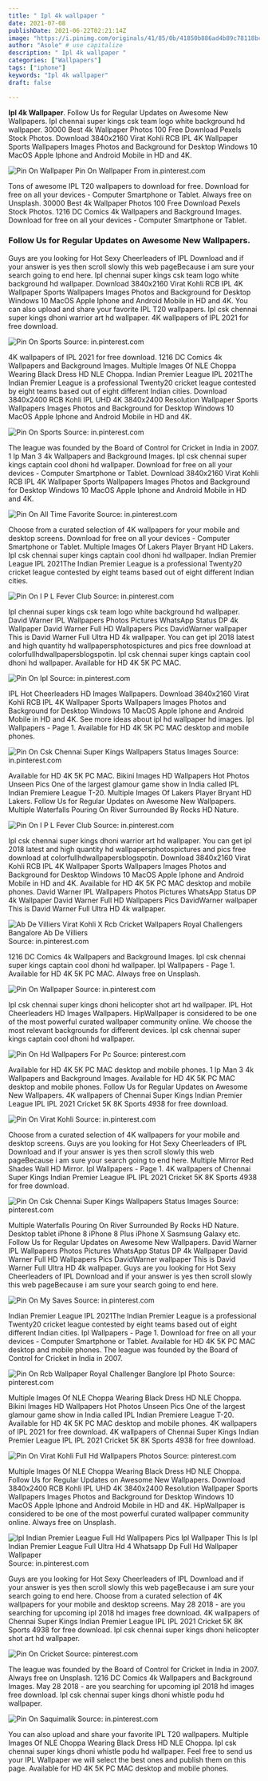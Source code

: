 ```yaml
---
title: " Ipl 4k wallpaper "
date: 2021-07-08
publishDate: 2021-06-22T02:21:14Z
image: "https://i.pinimg.com/originals/41/85/0b/41850b886ad4b89c78118bcb368da99e.jpg"
author: "Asole" # use capitalize
description: " Ipl 4k wallpaper "
categories: ["Wallpapers"]
tags: ["iphone"]
keywords: "Ipl 4k wallpaper"
draft: false

---
```



**Ipl 4k Wallpaper**. Follow Us for Regular Updates on Awesome New Wallpapers. Ipl chennai super kings csk team logo white background hd wallpaper. 30000 Best 4k Wallpaper Photos 100 Free Download Pexels Stock Photos. Download 3840x2160 Virat Kohli RCB IPL 4K Wallpaper Sports Wallpapers Images Photos and Background for Desktop Windows 10 MacOS Apple Iphone and Android Mobile in HD and 4K.

![Pin On Wallpaper](https://i.pinimg.com/originals/7a/0e/09/7a0e09d46d2eece71d1310f6ea69e977.jpg "Pin On Wallpaper")
Pin On Wallpaper From in.pinterest.com


Tons of awesome IPL T20 wallpapers to download for free. Download for free on all your devices - Computer Smartphone or Tablet. Always free on Unsplash. 30000 Best 4k Wallpaper Photos 100 Free Download Pexels Stock Photos. 1216 DC Comics 4k Wallpapers and Background Images. Download for free on all your devices - Computer Smartphone or Tablet.

### Follow Us for Regular Updates on Awesome New Wallpapers.

Guys are you looking for Hot Sexy Cheerleaders of IPL Download and if your answer is yes then scroll slowly this web pageBecause i am sure your search going to end here. Ipl chennai super kings csk team logo white background hd wallpaper. Download 3840x2160 Virat Kohli RCB IPL 4K Wallpaper Sports Wallpapers Images Photos and Background for Desktop Windows 10 MacOS Apple Iphone and Android Mobile in HD and 4K. You can also upload and share your favorite IPL T20 wallpapers. Ipl csk chennai super kings dhoni warrior art hd wallpaper. 4K wallpapers of IPL 2021 for free download.


![Pin On Sports](https://i.pinimg.com/originals/de/6d/d9/de6dd9285c5c1c0064c504365a3539ac.jpg "Pin On Sports")
Source: in.pinterest.com

4K wallpapers of IPL 2021 for free download. 1216 DC Comics 4k Wallpapers and Background Images. Multiple Images Of NLE Choppa Wearing Black Dress HD NLE Choppa. Indian Premier League IPL 2021The Indian Premier League is a professional Twenty20 cricket league contested by eight teams based out of eight different Indian cities. Download 3840x2400 RCB Kohli IPL UHD 4K 3840x2400 Resolution Wallpaper Sports Wallpapers Images Photos and Background for Desktop Windows 10 MacOS Apple Iphone and Android Mobile in HD and 4K.

![Pin On Sports](https://i.pinimg.com/originals/2e/57/45/2e57451d760474721ff81775a9bf5ba6.jpg "Pin On Sports")
Source: in.pinterest.com

The league was founded by the Board of Control for Cricket in India in 2007. 1 Ip Man 3 4k Wallpapers and Background Images. Ipl csk chennai super kings captain cool dhoni hd wallpaper. Download for free on all your devices - Computer Smartphone or Tablet. Download 3840x2160 Virat Kohli RCB IPL 4K Wallpaper Sports Wallpapers Images Photos and Background for Desktop Windows 10 MacOS Apple Iphone and Android Mobile in HD and 4K.

![Pin On All Time Favorite](https://i.pinimg.com/736x/5a/55/a2/5a55a2435bce4014974b59f7ac56c51e.jpg "Pin On All Time Favorite")
Source: in.pinterest.com

Choose from a curated selection of 4K wallpapers for your mobile and desktop screens. Download for free on all your devices - Computer Smartphone or Tablet. Multiple Images Of Lakers Player Bryant HD Lakers. Ipl csk chennai super kings captain cool dhoni hd wallpaper. Indian Premier League IPL 2021The Indian Premier League is a professional Twenty20 cricket league contested by eight teams based out of eight different Indian cities.

![Pin On I P L Fever Club](https://i.pinimg.com/originals/e0/79/92/e07992c7617994131ebb90a2d68a1a8c.jpg "Pin On I P L Fever Club")
Source: in.pinterest.com

Ipl chennai super kings csk team logo white background hd wallpaper. David Warner IPL Wallpapers Photos Pictures WhatsApp Status DP 4k Wallpaper David Warner Full HD Wallpapers Pics DavidWarner wallpaper This is David Warner Full Ultra HD 4k wallpaper. You can get ipl 2018 latest and high quantity hd wallpapersphotospictures and pics free download at colorfullhdwallpapersblogspotin. Ipl csk chennai super kings captain cool dhoni hd wallpaper. Available for HD 4K 5K PC MAC.

![Pin On Ipl](https://i.pinimg.com/originals/54/6e/e2/546ee21fd041ce2a213fea26d5c099b5.jpg "Pin On Ipl")
Source: in.pinterest.com

IPL Hot Cheerleaders HD Images Wallpapers. Download 3840x2160 Virat Kohli RCB IPL 4K Wallpaper Sports Wallpapers Images Photos and Background for Desktop Windows 10 MacOS Apple Iphone and Android Mobile in HD and 4K. See more ideas about ipl hd wallpaper hd images. Ipl Wallpapers - Page 1. Available for HD 4K 5K PC MAC desktop and mobile phones.

![Pin On Csk Chennai Super Kings Wallpapers Status Images](https://i.pinimg.com/originals/82/df/88/82df88b414f8f5d091165ee36aacfb23.jpg "Pin On Csk Chennai Super Kings Wallpapers Status Images")
Source: in.pinterest.com

Available for HD 4K 5K PC MAC. Bikini Images HD Wallpapers Hot Photos Unseen Pics One of the largest glamour game show in India called IPL Indian Premiere League T-20. Multiple Images Of Lakers Player Bryant HD Lakers. Follow Us for Regular Updates on Awesome New Wallpapers. Multiple Waterfalls Pouring On River Surrounded By Rocks HD Nature.

![Pin On I P L Fever Club](https://i.pinimg.com/originals/6e/89/c8/6e89c8ad6393603080f4bc82c69ad0f9.jpg "Pin On I P L Fever Club")
Source: in.pinterest.com

Ipl csk chennai super kings dhoni warrior art hd wallpaper. You can get ipl 2018 latest and high quantity hd wallpapersphotospictures and pics free download at colorfullhdwallpapersblogspotin. Download 3840x2160 Virat Kohli RCB IPL 4K Wallpaper Sports Wallpapers Images Photos and Background for Desktop Windows 10 MacOS Apple Iphone and Android Mobile in HD and 4K. Available for HD 4K 5K PC MAC desktop and mobile phones. David Warner IPL Wallpapers Photos Pictures WhatsApp Status DP 4k Wallpaper David Warner Full HD Wallpapers Pics DavidWarner wallpaper This is David Warner Full Ultra HD 4k wallpaper.

![Ab De Villiers Virat Kohli X Rcb Cricket Wallpapers Royal Challengers Bangalore Ab De Villiers](https://i.pinimg.com/originals/52/c3/77/52c377cb23c7d5688e1c29920aaf603a.jpg "Ab De Villiers Virat Kohli X Rcb Cricket Wallpapers Royal Challengers Bangalore Ab De Villiers")
Source: in.pinterest.com

1216 DC Comics 4k Wallpapers and Background Images. Ipl csk chennai super kings captain cool dhoni hd wallpaper. Ipl Wallpapers - Page 1. Available for HD 4K 5K PC MAC. Always free on Unsplash.

![Pin On Wallpaper](https://i.pinimg.com/originals/7a/0e/09/7a0e09d46d2eece71d1310f6ea69e977.jpg "Pin On Wallpaper")
Source: in.pinterest.com

Ipl csk chennai super kings dhoni helicopter shot art hd wallpaper. IPL Hot Cheerleaders HD Images Wallpapers. HipWallpaper is considered to be one of the most powerful curated wallpaper community online. We choose the most relevant backgrounds for different devices. Ipl csk chennai super kings captain cool dhoni hd wallpaper.

![Pin On Hd Wallpapers For Pc](https://i.pinimg.com/originals/01/e7/9d/01e79d947db30059ecc583a12dcf04d6.jpg "Pin On Hd Wallpapers For Pc")
Source: pinterest.com

Available for HD 4K 5K PC MAC desktop and mobile phones. 1 Ip Man 3 4k Wallpapers and Background Images. Available for HD 4K 5K PC MAC desktop and mobile phones. Follow Us for Regular Updates on Awesome New Wallpapers. 4K wallpapers of Chennai Super Kings Indian Premier League IPL IPL 2021 Cricket 5K 8K Sports 4938 for free download.

![Pin On Virat Kohli](https://i.pinimg.com/originals/4e/9a/da/4e9adaf2d7bab3ed228d26945c5b88ae.jpg "Pin On Virat Kohli")
Source: in.pinterest.com

Choose from a curated selection of 4K wallpapers for your mobile and desktop screens. Guys are you looking for Hot Sexy Cheerleaders of IPL Download and if your answer is yes then scroll slowly this web pageBecause i am sure your search going to end here. Multiple Mirror Red Shades Wall HD Mirror. Ipl Wallpapers - Page 1. 4K wallpapers of Chennai Super Kings Indian Premier League IPL IPL 2021 Cricket 5K 8K Sports 4938 for free download.

![Pin On Csk Chennai Super Kings Wallpapers Status Images](https://i.pinimg.com/564x/25/a5/71/25a57180bfd764eca2a43033d1225fe6.jpg "Pin On Csk Chennai Super Kings Wallpapers Status Images")
Source: pinterest.com

Multiple Waterfalls Pouring On River Surrounded By Rocks HD Nature. Desktop tablet iPhone 8 iPhone 8 Plus iPhone X Sasmsung Galaxy etc. Follow Us for Regular Updates on Awesome New Wallpapers. David Warner IPL Wallpapers Photos Pictures WhatsApp Status DP 4k Wallpaper David Warner Full HD Wallpapers Pics DavidWarner wallpaper This is David Warner Full Ultra HD 4k wallpaper. Guys are you looking for Hot Sexy Cheerleaders of IPL Download and if your answer is yes then scroll slowly this web pageBecause i am sure your search going to end here.

![Pin On My Saves](https://i.pinimg.com/originals/80/b5/14/80b51482ec4457710f2e7b2ca0148a3d.jpg "Pin On My Saves")
Source: in.pinterest.com

Indian Premier League IPL 2021The Indian Premier League is a professional Twenty20 cricket league contested by eight teams based out of eight different Indian cities. Ipl Wallpapers - Page 1. Download for free on all your devices - Computer Smartphone or Tablet. Available for HD 4K 5K PC MAC desktop and mobile phones. The league was founded by the Board of Control for Cricket in India in 2007.

![Pin On Rcb Wallpaper Royal Challenger Banglore Ipl Photo](https://i.pinimg.com/originals/a7/d6/5b/a7d65b89f458d50d425170127568916f.jpg "Pin On Rcb Wallpaper Royal Challenger Banglore Ipl Photo")
Source: pinterest.com

Multiple Images Of NLE Choppa Wearing Black Dress HD NLE Choppa. Bikini Images HD Wallpapers Hot Photos Unseen Pics One of the largest glamour game show in India called IPL Indian Premiere League T-20. Available for HD 4K 5K PC MAC desktop and mobile phones. 4K wallpapers of IPL 2021 for free download. 4K wallpapers of Chennai Super Kings Indian Premier League IPL IPL 2021 Cricket 5K 8K Sports 4938 for free download.

![Pin On Virat Kohli Full Hd Wallpapers Photos](https://i.pinimg.com/564x/5e/90/bd/5e90bd95b8fdd6d6070ea9a3702bb727.jpg "Pin On Virat Kohli Full Hd Wallpapers Photos")
Source: pinterest.com

Multiple Images Of NLE Choppa Wearing Black Dress HD NLE Choppa. Follow Us for Regular Updates on Awesome New Wallpapers. Download 3840x2400 RCB Kohli IPL UHD 4K 3840x2400 Resolution Wallpaper Sports Wallpapers Images Photos and Background for Desktop Windows 10 MacOS Apple Iphone and Android Mobile in HD and 4K. HipWallpaper is considered to be one of the most powerful curated wallpaper community online. Always free on Unsplash.

![Ipl Indian Premier League Full Hd Wallpapers Pics Ipl Wallpaper This Is Ipl Indian Premier League Full Ultra Hd 4 Whatsapp Dp Full Hd Wallpaper Wallpaper](https://i.pinimg.com/564x/42/5a/db/425adb090b498434f83b1f26076f9700.jpg "Ipl Indian Premier League Full Hd Wallpapers Pics Ipl Wallpaper This Is Ipl Indian Premier League Full Ultra Hd 4 Whatsapp Dp Full Hd Wallpaper Wallpaper")
Source: in.pinterest.com

Guys are you looking for Hot Sexy Cheerleaders of IPL Download and if your answer is yes then scroll slowly this web pageBecause i am sure your search going to end here. Choose from a curated selection of 4K wallpapers for your mobile and desktop screens. May 28 2018 - are you searching for upcoming ipl 2018 hd images free download. 4K wallpapers of Chennai Super Kings Indian Premier League IPL IPL 2021 Cricket 5K 8K Sports 4938 for free download. Ipl csk chennai super kings dhoni helicopter shot art hd wallpaper.

![Pin On Cricket](https://i.pinimg.com/736x/e7/e4/fe/e7e4fea795c82f7c2f1730d732498cba.jpg "Pin On Cricket")
Source: pinterest.com

The league was founded by the Board of Control for Cricket in India in 2007. Always free on Unsplash. 1216 DC Comics 4k Wallpapers and Background Images. May 28 2018 - are you searching for upcoming ipl 2018 hd images free download. Ipl csk chennai super kings dhoni whistle podu hd wallpaper.

![Pin On Saquimalik](https://i.pinimg.com/originals/41/85/0b/41850b886ad4b89c78118bcb368da99e.jpg "Pin On Saquimalik")
Source: in.pinterest.com

You can also upload and share your favorite IPL T20 wallpapers. Multiple Images Of NLE Choppa Wearing Black Dress HD NLE Choppa. Ipl csk chennai super kings dhoni whistle podu hd wallpaper. Feel free to send us your IPL Wallpaper we will select the best ones and publish them on this page. Available for HD 4K 5K PC MAC desktop and mobile phones.

